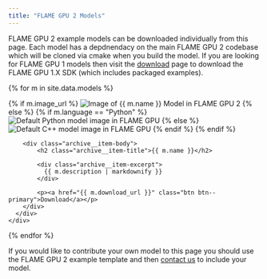```yaml
---
title: "FLAME GPU 2 Models"
---
```


FLAME GPU 2 example models can be downloaded individually from this page. Each model has a depdnendacy on the main FLAME GPU 2 codebase which will be cloned via cmake when you build the model. If you are looking for FLAME GPU 1 models then visit the [download](../download) page to download the FLAME GPU 1.X SDK (which includes packaged examples).

<!-- modified feature_row include -->
<div class="feature__wrapper">

  {% for m in site.data.models %}
    <div class="feature__item">
      <div class="archive__item">
          <div class="archive__item-teaser">
		    {% if m.image_url %}
            <img src="{{ m.image_url | relative_url }}" alt="Image of {{ m.name }} Model in FLAME GPU 2">
			{% else %}
				{% if m.language == "Python" %}
					<img src="{{ 'assets/images/pyfgpu2_icon_512.png' | relative_url }}" alt="Default Python model image in FLAME GPU">
			    {% else %}
					<img src="{{ 'assets/images/fgpu2_icon_512.png' | relative_url }}" alt="Default C++ model image in FLAME GPU">
				{% endif %}
			{% endif %}
          </div>

        <div class="archive__item-body">
            <h2 class="archive__item-title">{{ m.name }}</h2>

            <div class="archive__item-excerpt">
              {{ m.description | markdownify }}
            </div>

            <p><a href="{{ m.download_url }}" class="btn btn--primary">Download</a></p>
        </div>
      </div>
    </div>
  {% endfor %}

</div>

If you would like to contribute your own model to this page you should use the FLAME GPU 2 example template and then [contact us](../contact) to include your model.
